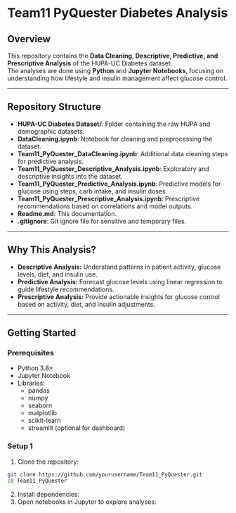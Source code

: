 # Team11 PyQuester Diabetes Analysis

## Overview
This repository contains the **Data Cleaning, Descriptive, Predictive, and Prescriptive Analysis** of the HUPA-UC Diabetes dataset.  
The analyses are done using **Python** and **Jupyter Notebooks**, focusing on understanding how lifestyle and insulin management affect glucose control.

---

## Repository Structure

- **HUPA-UC Diabetes Dataset/**: Folder containing the raw HUPA and demographic datasets.  
- **DataCleaning.ipynb**: Notebook for cleaning and preprocessing the dataset.  
- **Team11_PyQuester_DataCleaning.ipynb**: Additional data cleaning steps for predictive analysis.  
- **Team11_PyQuester_Descriptive_Analysis.ipynb**: Exploratory and descriptive insights into the dataset.  
- **Team11_PyQuester_Predictive_Analysis.ipynb**: Predictive models for glucose using steps, carb intake, and insulin doses.  
- **Team11_PyQuester_Prescriptive_Analysis.ipynb**: Prescriptive recommendations based on correlations and model outputs.  
- **Readme.md**: This documentation.  
- **.gitignore**: Git ignore file for sensitive and temporary files.

---

## Why This Analysis?

- **Descriptive Analysis:** Understand patterns in patient activity, glucose levels, diet, and insulin use.  
- **Predictive Analysis:** Forecast glucose levels using linear regression to guide lifestyle recommendations.  
- **Prescriptive Analysis:** Provide actionable insights for glucose control based on activity, diet, and insulin adjustments.

---

## Getting Started

### Prerequisites
- Python 3.8+  
- Jupyter Notebook  
- Libraries:
  - pandas
  - numpy
  - seaborn
  - matplotlib
  - scikit-learn
  - streamlit (optional for dashboard)

### Setup 1
1. Clone the repository:
```bash
git clone https://github.com/yourusername/Team11_PyQuester.git
cd Team11_PyQuester
```

2. Install dependencies:
3. Open notebooks in Jupyter to explore analyses:
